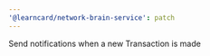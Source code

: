 ```yaml
---
'@learncard/network-brain-service': patch
---
```


Send notifications when a new Transaction is made
